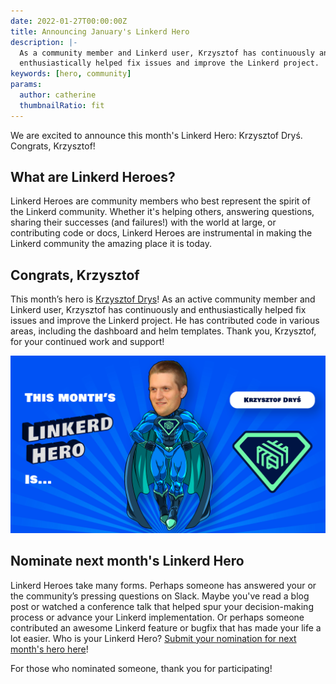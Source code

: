 ```yaml
---
date: 2022-01-27T00:00:00Z
title: Announcing January's Linkerd Hero
description: |-
  As a community member and Linkerd user, Krzysztof has continuously and
  enthusiastically helped fix issues and improve the Linkerd project.
keywords: [hero, community]
params:
  author: catherine
  thumbnailRatio: fit
---
```


We are excited to announce this month's Linkerd Hero: Krzysztof Dryś.
Congrats, Krzysztof!

## What are Linkerd Heroes?

Linkerd Heroes are community members who best represent the spirit of the
Linkerd community. Whether it's helping others, answering questions,
sharing their successes (and failures!) with the world at large, or
contributing code or docs, Linkerd Heroes are instrumental in making the
Linkerd community the amazing place it is today.

## Congrats, Krzysztof

This month’s hero is
[Krzysztof Drys](http://github.com/krzysztofdrys)!
As an active community member and Linkerd user, Krzysztof has
continuously and
enthusiastically helped fix issues and improve the Linkerd project.
He has contributed code in various areas, including the dashboard and
helm templates. Thank you, Krzysztof,  for your continued work and
support!

![krzysztof](cover.jpg)

## Nominate next month's Linkerd Hero

Linkerd Heroes take many forms. Perhaps someone has answered your
or the community’s pressing questions on Slack. Maybe you've read a
blog post or watched a conference talk that helped spur your
decision-making process or advance your Linkerd implementation.
Or perhaps someone contributed an awesome Linkerd feature or bugfix
that has made your life a lot easier. Who is your Linkerd Hero?
[Submit your nomination for next month's hero here](https://docs.google.com/forms/d/e/1FAIpQLSfNv--UnbbZSzW7J3SbREIMI-HaooyX9im8yLIGB7M_LKT_Fw/viewform?usp=sf_link)!

For those who nominated someone, thank you for participating!
